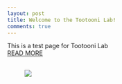 ```yaml
---
layout: post
title: Welcome to the Tootooni Lab!
comments: true
---
```


This is a test page for Tootooni Lab
<br>
<a href="{{ site.baseurl }}/research">READ MORE</a>
<br>
<br>
<figure>
  <img src="https://raw.githubusercontent.com/TestRun23/TestRun23.github.io/master/images/hsc.jpg"/>
</figure>
<br>
